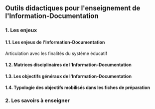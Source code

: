 ## Outils didactiques pour l'enseignement de l'Information-Documentation



### 1. Les enjeux
#### 1.1. Les enjeux de l'Information-Documentation
Articulation avec les finalités du système éducatif
#### 1.2. Matrices disciplinaires de l'Information-Documentation
#### 1.3. Les objectifs généraux de l'Information-Documentation 
#### 1.4. Typologie des objectifs mobilisés dans les fiches de préparation

### 2. Les savoirs à enseigner
